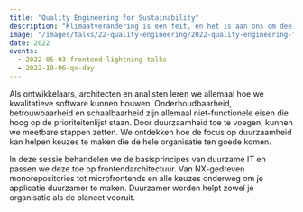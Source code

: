 ```yaml
---
title: "Quality Engineering for Sustainability"
description: "Klimaatverandering is een feit, en het is aan ons om deel uit te maken van de oplossing. Met het stijgende energieverbruik van IT en de toenemende vraag naar schaarse materialen moeten we onze zwakke punten erkennen en de overstap maken naar duurzame IT."
image: "/images/talks/22-quality-engineering/2022-quality-engineering-for-sustainability.jpg"
date: 2022
events:
  - 2022-05-03-frontend-lightning-talks
  - 2022-10-06-qx-day
---
```


Als ontwikkelaars, architecten en analisten leren we allemaal hoe we kwalitatieve software kunnen bouwen. Onderhoudbaarheid, betrouwbaarheid en schaalbaarheid zijn allemaal niet-functionele eisen die hoog op de prioriteitenlijst staan. Door duurzaamheid toe te voegen, kunnen we meetbare stappen zetten. We ontdekken hoe de focus op duurzaamheid kan helpen keuzes te maken die de hele organisatie ten goede komen.

In deze sessie behandelen we de basisprincipes van duurzame IT en passen we deze toe op frontendarchitectuur. Van NX-gedreven monorepositories tot microfrontends en alle keuzes onderweg om je applicatie duurzamer te maken. Duurzamer worden helpt zowel je organisatie als de planeet vooruit.
